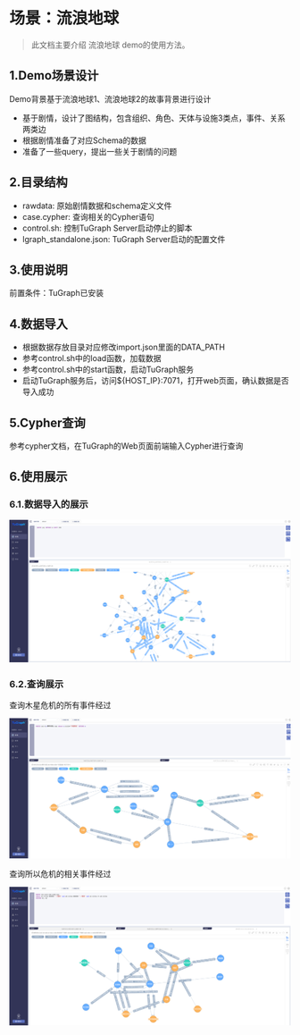 # 场景：流浪地球

> 此文档主要介绍 流浪地球 demo的使用方法。

## 1.Demo场景设计

Demo背景基于流浪地球1、流浪地球2的故事背景进行设计

- 基于剧情，设计了图结构，包含组织、角色、天体与设施3类点，事件、关系两类边
- 根据剧情准备了对应Schema的数据
- 准备了一些query，提出一些关于剧情的问题

## 2.目录结构

- rawdata: 原始剧情数据和schema定义文件
- case.cypher: 查询相关的Cypher语句
- control.sh: 控制TuGraph Server启动停止的脚本
- lgraph_standalone.json: TuGraph Server启动的配置文件

## 3.使用说明

前置条件：TuGraph已安装

## 4.数据导入

- 根据数据存放目录对应修改import.json里面的DATA_PATH
- 参考control.sh中的load函数，加载数据
- 参考control.sh中的start函数，启动TuGraph服务
- 启动TuGraph服务后，访问${HOST_IP}:7071，打开web页面，确认数据是否导入成功

## 5.Cypher查询

参考cypher文档，在TuGraph的Web页面前端输入Cypher进行查询

## 6.使用展示

### 6.1.数据导入的展示

![数据导入展示](../../../../images/wandering-earth-1.png)

### 6.2.查询展示
查询木星危机的所有事件经过

![数据导入展示](../../../../images/wandering-earth-2.png)

查询所以危机的相关事件经过

![数据导入展示](../../../../images/wandering-earth-3.png)
